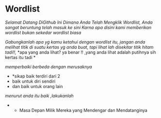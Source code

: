 # Wordlist

*Selamat Datang DiGithub Ini*
*Dimana Anda Telah Mengklik Wordlist,*
*Anda sangat beruntung telah masuk ke sini*
*Karna apa disini kami memberikan wordlist*
*bukan sekedar wordlist biasa*

*Gabungkanlah apa yg kamu ketahui dengan wordlist itu,*
*jangan anda melihat titik di suatu kertas yg anda buat,* 
*tapi lihat lah disekitar titik hitam tadi!!,*
*apa yang anda lihat? ya benar !! ,yang anda lihat adalah putihnya sih kertas itu tadi *

*memperbaiki berbeda dengan merusaknya*

- *sikap baik terdiri dari 2
- baik untuk diri sendiri 
- dan baik untuk orang lain 

*menurut anda itu baik ,lakukanlah*

- * Masa Depan Milik Mereka yang Mendengar dan Mendatanginya 
